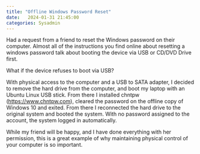 ```yaml
---
title: "Offline Windows Password Reset"
date:   2024-01-31 21:45:00
categories: Sysadmin
---
```


Had a request from a friend to reset the Windows password on their computer. Almost all of the instructions you find online about resetting a windows password talk about booting the device via USB or CD/DVD Drive first.

What if the device refuses to boot via USB?

With physical access to the computer and a USB to SATA adapter, I decided to remove the hard drive from the computer, and boot my laptop with an Ubuntu Linux USB stick. From there I installed chntpw (https://www.chntpw.com), cleared the password on the offline copy of Windows 10 and exited. From there I reconnected the hard drive to the original system and booted the system. With no password assigned to the account, the system logged in automatically.

While my friend will be happy, and I have done everything with her permission, this is a great example of why maintaining physical control of your computer is so important.
